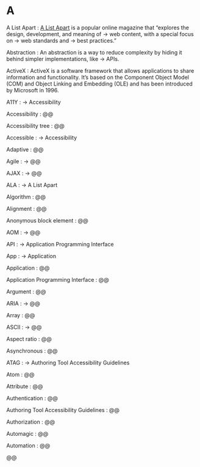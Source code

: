 # A

A List Apart
: [A List Apart](https://alistapart.com/) is a popular online magazine that “explores the design, development, and meaning of → web content, with a special focus on → web standards and → best practices.”

Abstraction
: An abstraction is a way to reduce complexity by hiding it behind simpler implementations, like → APIs.

ActiveX
: ActiveX is a software framework that allows applications to share information and functionality. It’s based on the Component Object Model (COM) and Object Linking and Embedding (OLE) and has been introduced by Microsoft in 1996.

A11Y
: → Accessibility

Accessibility
: @@

Accessibility tree
: @@

Accessible
: → Accessibility

Adaptive
: @@

Agile
: → @@

AJAX
: → @@

ALA
: → A List Apart

Algorithm
: @@

Alignment
: @@

Anonymous block element
: @@

AOM
: → @@

API
: → Application Programming Interface

App
: → Application

Application
: @@

Application Programming Interface
: @@

Argument
: @@

ARIA
: → @@

Array
: @@

ASCII
: → @@

Aspect ratio
: @@

Asynchronous
: @@

ATAG
: → Authoring Tool Accessibility Guidelines

Atom
: @@

Attribute
: @@

Authentication
: @@

Authoring Tool Accessibility Guidelines
: @@

Authorization
: @@

Automagic
: @@

Automation
: @@

@@